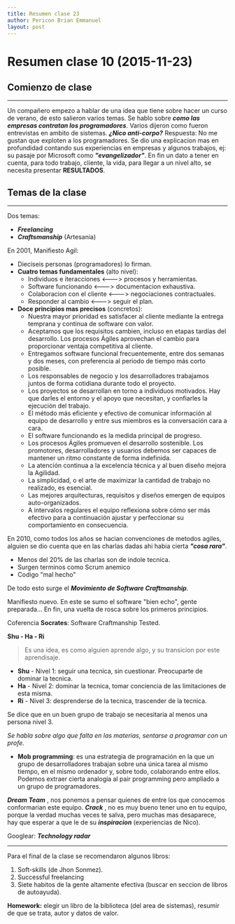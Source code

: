 ```yaml
---
title: Resumen clase 23
author: Pericon Brian Emmanuel
layout: post
---
```


Resumen clase 10 (2015-11-23)
=============================


## Comienzo de clase ##

---------------------------------------

Un compañero empezo a hablar de una idea que tiene sobre hacer un curso de verano, de esto salieron varios temas.
Se hablo sobre ***como las empresas contratan los programadores***. Varios dijeron como fueron entrevistas en ambito de sistemas.
***¿Nico anti-corpo?*** Respuesta: No me gustan que exploten a los programadores. Se dio una explicacion mas en profundidad contando sus experiencias en empresas y algunos trabajos, ej: su pasaje por Microsoft como ***"evangelizador"***.
En fin un dato a tener en cuenta, para todo trabajo, cliente, la vida, para llegar a un nivel alto, se necesita presentar **RESULTADOS**.


## Temas de la clase ##

---------------------------------------

Dos temas:

+ ***Freelancing***
+ ***Craftsmanship*** (Artesania)

En 2001, Manifiesto Agil:
+ Dieciseis personas (programadores) lo firman.
+ **Cuatro temas fundamentales** (alto nivel):
  + Individuos e iteracciones  <---> procesos y herramientas.
  + Software funcionando  <---> documentacion exhaustiva.
  + Colaboracion con el cliente <---> negociaciones contractuales.
  + Responder al cambio <---> seguir el plan.
+ **Doce principios mas precisos** (concretos):
  + Nuestra mayor prioridad es satisfacer al cliente
mediante la entrega temprana y continua de software
con valor.
  + Aceptamos que los requisitos cambien, incluso en etapas
tardías del desarrollo. Los procesos Ágiles aprovechan
el cambio para proporcionar ventaja competitiva al
cliente.
  + Entregamos software funcional frecuentemente, entre dos
semanas y dos meses, con preferencia al periodo de
tiempo más corto posible.
  + Los responsables de negocio y los desarrolladores
trabajamos juntos de forma cotidiana durante todo
el proyecto.
  + Los proyectos se desarrollan en torno a individuos
motivados. Hay que darles el entorno y el apoyo que
necesitan, y confiarles la ejecución del trabajo.
  + El método más eficiente y efectivo de comunicar
información al equipo de desarrollo y entre sus
miembros es la conversación cara a cara.
  + El software funcionando es la medida principal de
progreso.
  + Los procesos Ágiles promueven el desarrollo
sostenible. Los promotores, desarrolladores y usuarios
debemos ser capaces de mantener un ritmo constante
de forma indefinida.
  + La atención continua a la excelencia técnica y al
buen diseño mejora la Agilidad.
  + La simplicidad, o el arte de maximizar la cantidad de
trabajo no realizado, es esencial.
  + Las mejores arquitecturas, requisitos y diseños
emergen de equipos auto-organizados.
  + A intervalos regulares el equipo reflexiona sobre
cómo ser más efectivo para a continuación ajustar y
perfeccionar su comportamiento en consecuencia.

En 2010, como todos los años se hacian convenciones de metodos agiles, alguien se dio cuenta que en las charlas dadas ahi habia cierta ***"cosa rara"***.
+ Menos del 20% de las charlas son de indole tecnica.
+ Surgen terminos como Scrum anemico
+ Codigo "mal hecho"

De todo esto surge el ***Movimiento de Software Craftmanship***.

Manifiesto nuevo. En este se sumo el software "bien echo", gente preparada... En fin, una vuelta de rosca sobre los primeros principios.

Coferencia **Socrates**: Software Craftmanship Tested.

**Shu - Ha - Ri**

> Es una idea, es como alguien aprende algo, y su transicion por este aprendisaje.


+ **Shu** - Nivel 1: seguir una tecnica, sin cuestionar. Preocuparte de dominar la tecnica.
+ **Ha** - Nivel 2: dominar la tecnica, tomar conciencia de las limitaciones de esta misma.
+ **Ri** - Nivel 3: desprenderse de la tecnica, trascender de la tecnica.

Se dice que en un buen grupo de trabajo se necesitaria al menos una persona nivel 3.

*Se habla sobre algo que falta en las materias, sentarse a programar con un profe.*

+ **Mob programming**: es una estrategia de programación en la que un grupo de desarrolladores trabajan sobre una única tarea al mismo tiempo, en el mismo ordenador y, sobre todo, colaborando entre ellos. Podemos extraer cierta analogía al pair programming pero ampliado a un grupo de programadores.

***Dream Team*** , nos ponemos a pensar quienes de entre los que conocemos conformarian este equipo.
***Crack*** , no es muy bueno tener uno en tu equipo, porque la verdad muchas veces te salva, pero muchas mas desaparece, hay que esperar a que le de su ***inspiracion*** (experiencias de Nico).

Googlear: ***Technology radar***

---------------------------------------

Para el final de la clase se recomendaron algunos libros:
1. Soft-skills (de Jhon Sonmez).
2. Successful freelancing
3. Siete habitos de la gente altamente efectiva (buscar en seccion de libros de autoayuda).

**Homework:** elegir un libro de la biblioteca (del area de sistemas), resumir de que se trata, autor y datos de valor.
